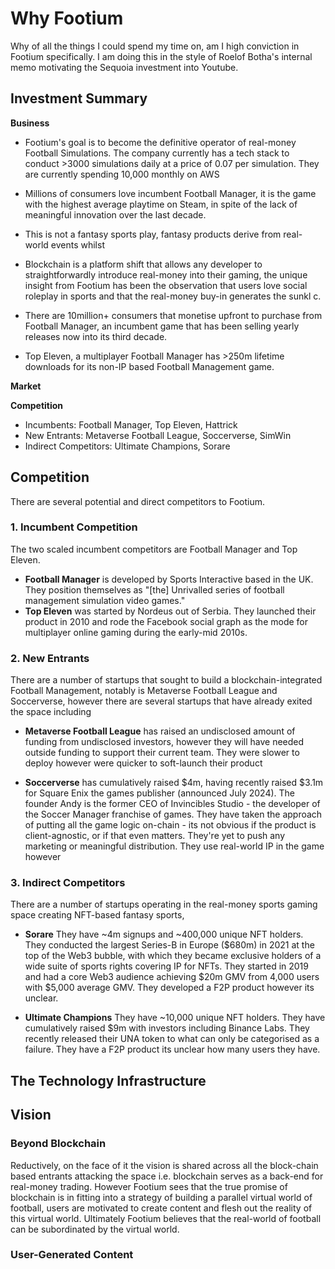 # Why Footium
Why of all the things I could spend my time on, am I high conviction in Footium specifically. I am doing this in the style of Roelof Botha's internal memo motivating the Sequoia investment into Youtube. 


## Investment Summary

**Business**
- Footium's goal is to become the definitive operator of real-money Football Simulations. The company currently has a tech stack to conduct >3000 simulations daily at a price of 0.07 per simulation. They are currently spending 10,000 monthly on AWS 
- Millions of consumers love incumbent Football Manager, it is the game with the highest average playtime on Steam, in spite of the lack of meaningful innovation over the last decade. 
- This is not a fantasy sports play, fantasy products derive from real-world events whilst 

- Blockchain is a platform shift that allows any developer to straightforwardly introduce real-money into their gaming, the unique insight from Footium has been the observation that users love social roleplay in sports and that the real-money buy-in generates the sunkl c. 

- There are 10million+ consumers that monetise upfront to purchase from Football Manager, an incumbent game that has been selling yearly releases now into its third decade. 
- Top Eleven, a multiplayer Football Manager has >250m lifetime downloads for its non-IP based Football Management game. 


**Market**

**Competition**
- Incumbents: Football Manager, Top Eleven, Hattrick
- New Entrants: Metaverse Football League, Soccerverse, SimWin
- Indirect Competitors: Ultimate Champions, Sorare

## Competition 
There are several potential and direct competitors to Footium. 

### 1. Incumbent Competition 
The two scaled incumbent competitors are Football Manager and Top Eleven. 
- **Football Manager** is developed by Sports Interactive based in the UK. They position themselves as "[the] Unrivalled series of football management simulation video games."
- **Top Eleven** was started by Nordeus out of Serbia. They launched their product in 2010 and rode the Facebook social graph as the mode for multiplayer online gaming during the early-mid 2010s. 

### 2. New Entrants 
There are a number of startups that sought to build a blockchain-integrated Football Management, notably is Metaverse Football League and Soccerverse, however there are several startups that have already exited the space including  

- **Metaverse Football League** has raised an undisclosed amount of funding from undisclosed investors, however they will have needed outside funding to support their current team. They were slower to deploy however were quicker to soft-launch their product 

- **Soccerverse** has cumulatively raised $4m, having recently raised $3.1m for Square Enix the games publisher (announced July 2024). The founder Andy is the former CEO of Invincibles Studio - the developer of the Soccer Manager franchise of games. They have taken the approach of putting all the game logic on-chain - its not obvious if the product is client-agnostic, or if that even matters. They're yet to push any marketing or meaningful distribution. They use real-world IP in the game however 

### 3. Indirect Competitors 
There are a number of startups operating in the real-money sports gaming space creating NFT-based fantasy sports, 

- **Sorare** They have ~4m signups and ~400,000 unique NFT holders. They conducted the largest Series-B in Europe ($680m) in 2021 at the top of the Web3 bubble, with which they became exclusive holders of a wide suite of sports rights covering IP for NFTs. They started in 2019 and had a core Web3 audience achieving $20m GMV from 4,000 users with $5,000 average GMV. They developed a F2P product however its unclear.

- **Ultimate Champions** They have ~10,000 unique NFT holders. They have cumulatively raised $9m with investors including Binance Labs. They recently released their UNA token to what can only be categorised as a failure. They have a F2P product its unclear how many users they have.

## The Technology Infrastructure 

## Vision 
### Beyond Blockchain
Reductively, on the face of it the vision is shared across all the block-chain based entrants attacking the space i.e. blockchain serves as a back-end for real-money trading. 
However Footium sees that the true promise of blockchain is in fitting into a strategy of building a parallel virtual world of football, users are motivated to create content and flesh out the reality of this virtual world. Ultimately Footium believes that the real-world of football can be subordinated by the virtual world. 

### User-Generated Content 